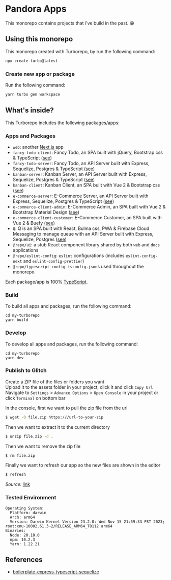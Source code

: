 # Pandora Apps

This monorepo contains projects that i've build in the past. 😁

## Using this monorepo

This monorepo created with Turborepo, by run the following command:

```sh
npx create-turbo@latest
```

### Create new app or package

Run the following command:
```sh
yarn turbo gen workspace
```

## What's inside?

This Turborepo includes the following packages/apps:

### Apps and Packages

- `web`: another [Next.js](https://nextjs.org/) app
- `fancy-todo-client`: Fancy Todo, an SPA built with jQuery, Bootstrap css & TypeScript ([see](https://github.com/<REPO>/apps/fancy-todo-client/README.md))
- `fancy-todo-server`: Fancy Todo, an API Server built with Express, Sequelize, Postgres & TypeScript ([see](https://github.com/<REPO>/apps/fancy-todo-server/README.md))
- `kanban-server`: Kanban Server, an API Server built with Express, Sequelize, Postgres & TypeScript ([see](https://github.com/<REPO>/apps/kanban-server/README.md))
- `kanban-client`: Kanban Client, an SPA built with Vue 2 & Bootstrap css ([see](https://github.com/<REPO>/apps/kanban-client/README.md))
- `e-commerce-server`: E-Commerce Server, an API Server built with Express, Sequelize, Postgres & TypeScript ([see](https://github.com/<REPO>/apps/ecommerce-server/README.md))
- `e-commerce-client-admin`: E-Commerce Admin, an SPA built with Vue 2 & Bootstrap Material Design ([see](https://github.com/<REPO>/apps/ecommerce-client-admin/README.md))
- `e-commerce-client-customer`: E-Commerce Customer, an SPA built with Vue 2 & Buefy ([see](https://github.com/<REPO>/apps/ecommerce-client-customer/README.md))
- `Q`: Q is an SPA built with React, Bulma css, PWA & Firebase Cloud Messaging to manage queue with an API Server built with Express, Sequelize, Postgres ([see](https://github.com/Hacktiv8-Q/Q))
- `@repo/ui`: a stub React component library shared by both `web` and `docs` applications
- `@repo/eslint-config`: `eslint` configurations (includes `eslint-config-next` and `eslint-config-prettier`)
- `@repo/typescript-config`: `tsconfig.json`s used throughout the monorepo

Each package/app is 100% [TypeScript](https://www.typescriptlang.org/).

### Build

To build all apps and packages, run the following command:

```
cd my-turborepo
yarn build
```

### Develop

To develop all apps and packages, run the following command:

```
cd my-turborepo
yarn dev
```

### Publish to Glitch
Create a ZIP file of the files or folders you want   
Upload it to the assets folder in your project, click it and click `Copy Url`   
Navigate to `Settings` > `Advance Options` > `Open Console` in your project or click `Terminal` on bottom bar   

In the console, first we want to pull the zip file from the url   
```sh
$ wget -O file.zip https:///url-to-your-zip
```

Then we want to extract it to the current directory
```sh
$ unzip file.zip -d .
```

Then we want to remove the zip file
```sh
$ rm file.zip
```

Finally we want to refresh our app so the new files are shown in the editor
```sh
$ refresh
```

*Source:* [link](https://support.glitch.com/t/uploading-a-whole-folder/3128/4)

### Tested Environment
```
Operating System:
  Platform: darwin
  Arch: arm64
  Version: Darwin Kernel Version 23.2.0: Wed Nov 15 21:59:33 PST 2023; root:xnu-10002.61.3~2/RELEASE_ARM64_T8112 arm64
Binaries:
  Node: 20.10.0
  npm: 10.2.3
  Yarn: 1.22.21
```

## References
- [boilerplate-express-typescript-sequelize](https://github.com/RobbeCl/boilerplate-express-typescript-sequelize)
